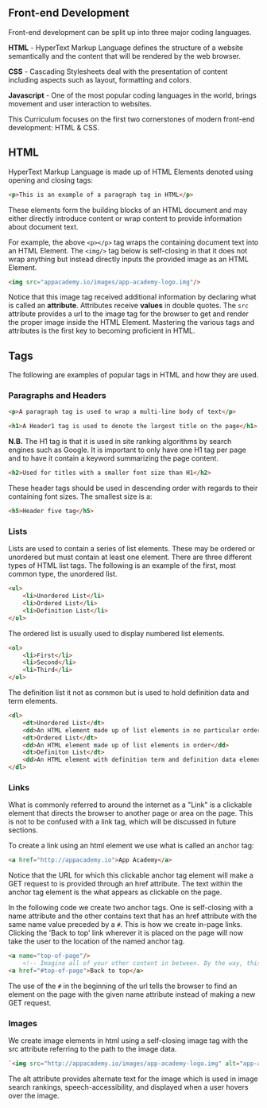 ## Front-end Development

Front-end development can be split up into three major coding languages.

**HTML** - HyperText Markup Language defines the structure of a website semantically and the content that will be rendered by the web browser.

**CSS** - Cascading Stylesheets deal with the presentation of content including aspects such as layout, formatting and colors.

**Javascript** - One of the most popular coding languages in the world, brings movement and user interaction to websites.

This Curriculum focuses on the first two cornerstones of modern front-end development: HTML & CSS.

## HTML 

HyperText Markup Language is made up of HTML Elements denoted using opening and closing tags:

```html
<p>This is an example of a paragraph tag in HTML</p>
```

These elements form the building blocks of an HTML document and may either directly introduce content or wrap content to provide information about document text.

For example, the above `<p></p>` tag wraps the containing document text into an HTML Element. The `<img/>` tag below is self-closing in that it does not wrap anything but instead directly inputs the provided image as an HTML Element.

```html
<img src="appacademy.io/images/app-academy-logo.img"/>
```

Notice that this image tag received additional information by declaring what is called an **attribute**. Attributes receive **values** in double quotes.  The `src` attribute provides a url to the image tag for the browser to get and render the proper image inside the HTML Element. Mastering the various tags and attributes is the first key to becoming proficient in HTML.

## Tags

The following are examples of popular tags in HTML and how they are used.

### Paragraphs and Headers

```html
<p>A paragraph tag is used to wrap a multi-line body of text</p>

<h1>A Header1 tag is used to denote the largest title on the page</h1>
```

**N.B.** The H1 tag is that it is used in site ranking algorithms by search engines such as Google. It is important to only have one H1 tag per page and to have it contain a keyword summarizing the page content.

```html
<h2>Used for titles with a smaller font size than H1</h2>
```

These header tags should be used in descending order with regards to their containing font sizes. The smallest size is a:

```html
<h5>Header five tag</h5>
```

### Lists

Lists are used to contain a series of list elements. These may be ordered or unordered but must contain at least one element. There are three different types of HTML list tags. The following is an example of the first, most common type, the unordered list.

```html
<ul>
    <li>Unordered List</li>
    <li>Ordered List</li>
    <li>Definition List</li>
</ul>
```

The ordered list is usually used to display numbered list elements.
```html
<ol>
    <li>First</li>
    <li>Second</li>
    <li>Third</li>
</ol>
```

The definition list it not as common but is used to hold definition data and term elements.
```html
<dl>
    <dt>Unordered List</dt>
    <dd>An HTML element made up of list elements in no particular order</dd>
    <dt>Ordered List</dt>
    <dd>An HTML element made up of list elements in order</dd>
    <dt>Definiton List</dt>
    <dd>An HTML element with definition term and definition data elements</dd>
</dl>
```
### Links

What is commonly referred to around the internet as a "Link" is a clickable element that directs the browser to another page or area on the page. This is not to be confused with a link tag, which will be discussed in future sections.

To create a link using an html element we use what is called an anchor tag:

```html
<a href="http://appacademy.io">App Academy</a>
```

Notice that the URL for which this clickable anchor tag element will make a GET request to is provided through an href attribute. The text within the anchor tag element is the what appears as clickable on the page.

In the following code we create two anchor tags. One is self-closing with a name attribute and the other contains text that has an href attribute with the same name value preceded by a `#`. This is how we create in-page links. Clicking the 'Back to top' link wherever it is placed on the page will now take the user to the location of the named anchor tag.

```html
<a name="top-of-page"/>
    <!-- Imagine all of your other content in between. By the way, this is how we denote comments in HTML. -->
<a href="#top-of-page">Back to top</a> 
```

The use of the `#` in the beginning of the url tells the browser to find an element on the page with the given name attribute instead of making a new GET request.

### Images

We create image elements in html using a self-closing image tag with the src attribute referring to the path to the image data.

```html
`<img src="http://appacademy.io/images/app-academy-logo.img" alt="app-academy-logo"/>`
```

The alt attribute provides alternate text for the image which is used in image search rankings, speech-accessibility, and displayed when a user hovers over the image.




